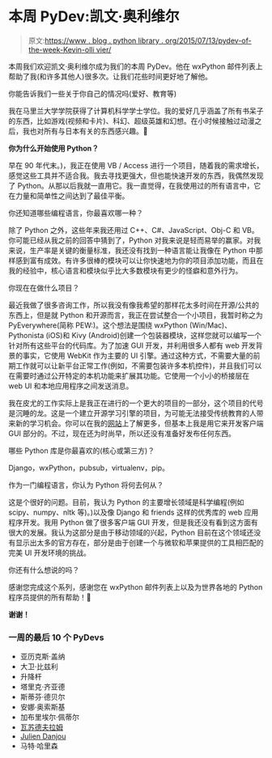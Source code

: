 # 本周 PyDev:凯文·奥利维尔

> 原文:[https://www . blog . python library . org/2015/07/13/pydev-of-the-week-Kevin-olli vier/](https://www.blog.pythonlibrary.org/2015/07/13/pydev-of-the-week-kevin-ollivier/)

本周我们欢迎凯文·奥利维尔成为我们的本周 PyDev。他在 wxPython 邮件列表上帮助了我(和许多其他人)很多次。让我们花些时间更好地了解他。

你能告诉我们一些关于你自己的情况吗(爱好、教育等)

我在马里兰大学学院获得了计算机科学学士学位。我的爱好几乎涵盖了所有书呆子的东西，比如游戏(视频和卡片)、科幻、超级英雄和幻想。在小时候接触过动漫之后，我也对所有与日本有关的东西感兴趣。🙂

**你为什么开始使用 Python？**

早在 90 年代末。)，我正在使用 VB / Access 进行一个项目，随着我的需求增长，感觉这些工具并不适合我。我去寻找更强大，但也能快速开发的东西，我偶然发现了 Python。从那以后我就一直用它。我一直觉得，在我使用过的所有语言中，它在力量和简单性之间达到了最佳平衡。

你还知道哪些编程语言，你最喜欢哪一种？

除了 Python 之外，这些年来我还用过 C++、C#、JavaScript、Obj-C 和 VB。你可能已经从我之前的回答中猜到了，Python 对我来说是轻而易举的赢家。对我来说，生产率是关键的衡量标准，我还没有找到一种语言能让我像在 Python 中那样感到富有成效。有许多很棒的模块可以让你快速地为你的项目添加功能，而且在我的经验中，核心语言和模块似乎比大多数模块有更少的怪癖和意外行为。

你现在在做什么项目？

最近我做了很多咨询工作，所以我没有像我希望的那样花太多时间在开源/公共的东西上，但是就 Python 和开源而言，我正在尝试整合一个小项目，我暂时称之为 PyEverywhere(简称 PEW:)。这个想法是围绕 wxPython (Win/Mac)、Pythonista (iOS)和 Kivy (Android)创建一个包装器模块，这样您就可以编写一个针对所有这些平台的代码库。为了加速 GUI 开发，并利用很多人都有 web 开发背景的事实，它使用 WebKit 作为主要的 UI 引擎。通过这种方式，不需要大量的前期工作就可以让新平台正常工作(例如，不需要包装许多本机控件)，并且我们可以在需要时通过公开特定的本机功能来扩展其功能。它使用一个小小的桥接层在 web UI 和本地应用程序之间发送消息。

我在皮尤的工作实际上是我正在进行的一个更大的项目的一部分，这个项目的代号是沉睡的龙。这是一个建立开源学习引擎的项目，为可能无法接受传统教育的人带来新的学习机会。你可以在我的[网站](http://www.kosoftworks.com/sleeping-dragons)上了解更多，但基本上我是用它来开发客户端 GUI 部分的。不过，现在还为时尚早，所以还没有准备好发布任何东西。

哪些 Python 库是你最喜欢的(核心或第三方)？

Django，wxPython，pubsub，virtualenv，pip。

作为一门编程语言，你认为 Python 将何去何从？

这是个很好的问题。目前，我认为 Python 的主要增长领域是科学编程(例如 scipy、numpy、nltk 等)。)以及像 Django 和 friends 这样的优秀库的 web 应用程序开发。我用 Python 做了很多客户端 GUI 开发，但是我还没有看到这方面有很大的发展。我认为这部分是由于移动领域的兴起，Python 目前在这个领域还没有显示出太多的官方存在，部分是由于创建一个与微软和苹果提供的工具相匹配的完美 UI 开发环境的挑战。

你还有什么想说的吗？

感谢您完成这个系列，感谢您在 wxPython 邮件列表上以及为世界各地的 Python 程序员提供的所有帮助！🙂

**谢谢！**

### 一周的最后 10 个 PyDevs

*   亚历克斯·盖纳
*   大卫·比兹利
*   升降杆
*   塔里克·齐亚德
*   斯蒂芬·德贝尔
*   安娜·奥索斯基
*   加布里埃尔·佩蒂尔
*   [瓦苏德夫拉姆](https://www.blog.pythonlibrary.org/2015/05/18/pydev-of-the-week-vasudev-ram/)
*   [Julien Danjou](https://www.blog.pythonlibrary.org/2015/05/11/pydev-of-the-week-julien-danjou/)
*   马特·哈里森